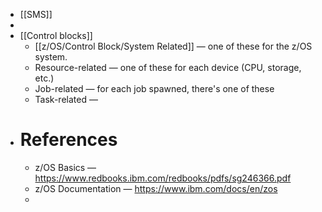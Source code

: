 - [[SMS]]
-
- [[Control blocks]]
	- [[z/OS/Control Block/System Related]] — one of these for the z/OS system.
	- Resource-related — one of these for each device (CPU, storage, etc.)
	- Job-related — for each job spawned, there's one of these
	- Task-related —
- # References
	- z/OS Basics — https://www.redbooks.ibm.com/redbooks/pdfs/sg246366.pdf
	- z/OS Documentation — https://www.ibm.com/docs/en/zos
	-